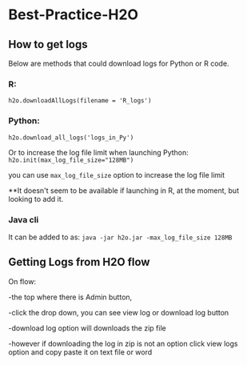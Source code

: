 # Best-Practice-H2O

## How to get logs

Below are methods that could download logs for Python or R code.


### R:

```h2o.downloadAllLogs(filename = 'R_logs')```

### Python:

```h2o.download_all_logs('logs_in_Py')```

Or to increase the log file limit when launching Python: ```h2o.init(max_log_file_size="128MB")```

you can use ```max_log_file_size``` option to increase the log file limit

**It doesn't seem to be available if launching in R, at the moment, but looking to add it.


### Java cli

It can be added to as: ```java -jar h2o.jar -max_log_file_size 128MB```



## Getting Logs from H2O flow

On flow:

-the top where there is Admin button, 

-click the drop down, you can see view log or download log button

-download log option will downloads the zip file 

-however if downloading the log in zip is not an option click view logs option and copy paste it on text file or word 
